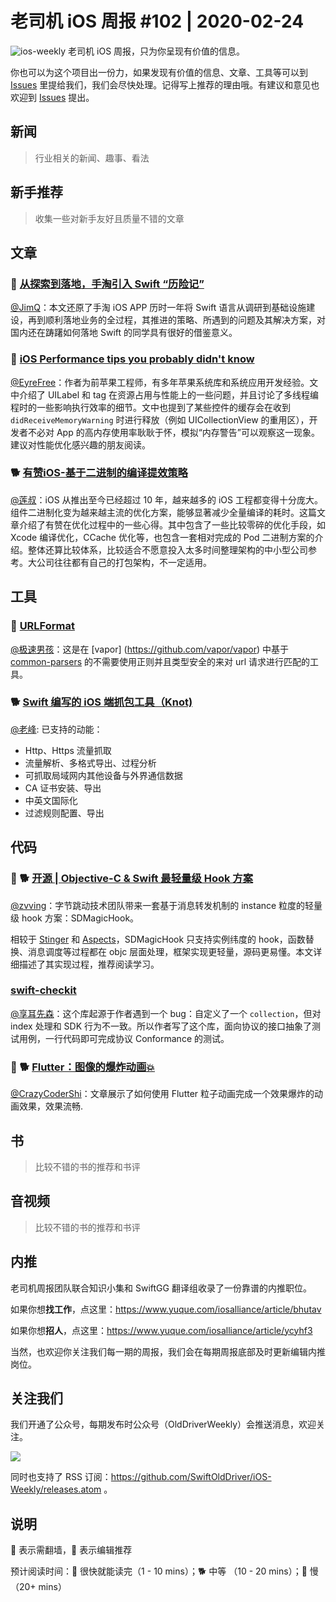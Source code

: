 # 老司机 iOS 周报 #102 | 2020-02-24

![ios-weekly](https://github.com/SwiftOldDriver/iOS-Weekly/blob/master/assets/ios-weekly.png?raw=true)
老司机 iOS 周报，只为你呈现有价值的信息。

你也可以为这个项目出一份力，如果发现有价值的信息、文章、工具等可以到 [Issues](https://github.com/SwiftOldDriver/iOS-Weekly/issues) 里提给我们，我们会尽快处理。记得写上推荐的理由哦。有建议和意见也欢迎到 [Issues](https://github.com/SwiftOldDriver/iOS-Weekly/issues) 提出。

## 新闻

> 行业相关的新闻、趣事、看法

## 新手推荐

> 收集一些对新手友好且质量不错的文章

## 文章

### 🐎 [从探索到落地，手淘引入 Swift “历险记”](https://mp.weixin.qq.com/s/oHGkoGzhMs-l8TX6t0831w)

[@JimQ](https://github.com/waz0820)：本文还原了手淘 iOS APP 历时一年将 Swift 语言从调研到基础设施建设，再到顺利落地业务的全过程，其推进的策略、所遇到的问题及其解决方案，对国内还在踌躇如何落地 Swift 的同学具有很好的借鉴意义。

### 🐎 [iOS Performance tips you probably didn't know](https://www.fadel.io/blog/posts/ios-performance-tips-you-probably-didnt-know/)

[@EyreFree](https://github.com/EyreFree)：作者为前苹果工程师，有多年苹果系统库和系统应用开发经验。文中介绍了 UILabel 和 tag 在资源占用与性能上的一些问题，并且讨论了多线程编程时的一些影响执行效率的细节。文中也提到了某些控件的缓存会在收到 `didReceiveMemoryWarning` 时进行释放（例如 UICollectionView 的重用区），开发者不必对 App 的高内存使用率耿耿于怀，模拟“内存警告”可以观察这一现象。建议对性能优化感兴趣的朋友阅读。


### 🐕 [有赞iOS-基于二进制的编译提效策略](https://mp.weixin.qq.com/s/fcGfyM6hDGY6U1d-fBguuQ)

[@莲叔](http://aaaron7.github.io/)：iOS 从推出至今已经超过 10 年，越来越多的 iOS 工程都变得十分庞大。组件二进制化变为越来越主流的优化方案，能够显著减少全量编译的耗时。这篇文章介绍了有赞在优化过程中的一些心得。其中包含了一些比较零碎的优化手段，如 Xcode 编译优化，CCache 优化等，也包含一套相对完成的 Pod 二进制方案的介绍。整体还算比较体系，比较适合不愿意投入太多时间整理架构的中小型公司参考。大公司往往都有自己的打包架构，不一定适用。


## 工具

### 🐎 [URLFormat](https://github.com/ilyapuchka/URLFormat#vapor)

[@极速男孩](https://github.com/ztlyyznf001)：这是在 [vapor] (https://github.com/vapor/vapor) 中基于 [common-parsers](https://github.com/ilyapuchka/common-parsers) 的不需要使用正则并且类型安全的来对 url 请求进行匹配的工具。

###  🐕 [Swift 编写的 iOS 端抓包工具（Knot)](https://juejin.im/post/5e426f1a518825496f38149a)

[@老峰](https://github.com/GesanTung): 已支持的动能：
- Http、Https 流量抓取
- 流量解析、多格式导出、过程分析
- 可抓取局域网内其他设备与外界通信数据
- CA 证书安装、导出
- 中英文国际化
- 过滤规则配置、导出

## 代码

### 🌟 🐕 [开源 | Objective-C & Swift 最轻量级 Hook 方案](https://mp.weixin.qq.com/s/wxigL1Clem1dR8Nkt8LLMw)
[@zvving](https://github.com/zvving)：字节跳动技术团队带来一套基于消息转发机制的 instance 粒度的轻量级 hook 方案：SDMagicHook。

相较于 [Stinger](https://github.com/eleme/Stinger) 和 [Aspects](https://github.com/steipete/Aspects)，SDMagicHook 只支持实例纬度的 hook，函数替换、消息调度等过程都在 objc 层面处理，框架实现更轻量，源码更易懂。本文详细描述了其实现过程，推荐阅读学习。

### [swift-checkit](https://github.com/karwa/swift-checkit/)

[@享耳先森](https://github.com/iblacksun)：这个库起源于作者遇到一个 bug：自定义了一个  `collection`，但对 index 处理和 SDK  行为不一致。所以作者写了这个库，面向协议的接口抽象了测试用例，一行代码即可完成协议 Conformance 的测试。

### 🌟 🐕 [Flutter：图像的爆炸动画💥](https://juejin.im/post/5e3c17876fb9a07cab3a87fe?utm_source=gold_browser_extension)

[@CrazyCoderShi](https://github.com/CrazyCoderShi)：文章展示了如何使用 Flutter 粒子动画完成一个效果爆炸的动画效果，效果流畅.

## 书

> 比较不错的书的推荐和书评

## 音视频

> 比较不错的书的推荐和书评

## 内推

老司机周报团队联合知识小集和 SwiftGG 翻译组收录了一份靠谱的内推职位。

如果你想**找工作**，点这里：https://www.yuque.com/iosalliance/article/bhutav

如果你想**招人**，点这里：https://www.yuque.com/iosalliance/article/ycyhf3

当然，也欢迎你关注我们每一期的周报，我们会在每期周报底部及时更新编辑内推岗位。

## 关注我们

我们开通了公众号，每期发布时公众号（OldDriverWeekly）会推送消息，欢迎关注。

![](https://github.com/SwiftOldDriver/iOS-Weekly/blob/master/assets/qrcode_for_wechat.jpg?raw=true)

同时也支持了 RSS 订阅：https://github.com/SwiftOldDriver/iOS-Weekly/releases.atom 。

## 说明

🚧 表示需翻墙，🌟 表示编辑推荐

预计阅读时间：🐎 很快就能读完（1 - 10 mins）；🐕 中等 （10 - 20 mins）；🐢 慢（20+ mins）


